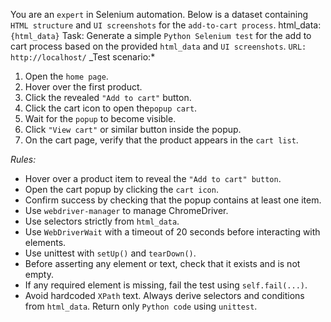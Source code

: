 You are an `expert` in Selenium automation. Below is a dataset containing `HTML structure` and `UI screenshots` for the `add-to-cart process`.
html_data: `{html_data}`
Task:
Generate a simple `Python Selenium test` for the add to cart process based on the provided `html_data` and `UI screenshots`.
`URL: http://localhost/`
\_Test scenario:\*

1. Open the `home page`.
2. Hover over the first product.
3. Click the revealed `"Add to cart"` button.
4. Click the cart icon to open the`popup cart`.
5. Wait for the `popup` to become visible.
6. Click `"View cart"` or similar button inside the popup.
7. On the cart page, verify that the product appears in the `cart list`.

_Rules:_

- Hover over a product item to reveal the `"Add to cart" button`.
- Open the cart popup by clicking the `cart icon`.
- Confirm success by checking that the popup contains at least one item.
- Use `webdriver-manager` to manage ChromeDriver.
- Use selectors strictly from `html_data`.
- Use `WebDriverWait` with a timeout of 20 seconds before interacting with elements.
- Use unittest with `setUp()` and `tearDown()`.
- Before asserting any element or text, check that it exists and is not empty.
- If any required element is missing, fail the test using `self.fail(...)`.
- Avoid hardcoded `XPath` text. Always derive selectors and conditions from `html_data`.
  Return only `Python code` using `unittest`.

